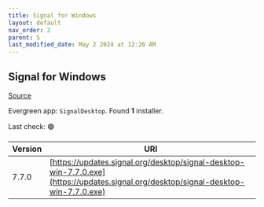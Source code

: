 ```yaml
---
title: Signal for Windows
layout: default
nav_order: 2
parent: S
last_modified_date: May 2 2024 at 12:26 AM
---
```


## Signal for Windows

[Source](https://www.signal.org/)

Evergreen app: `SignalDesktop`. Found **1** installer.

Last check: 🟢

| Version | URI                                                                                                                                |
| ------- | ---------------------------------------------------------------------------------------------------------------------------------- |
| 7.7.0   | [https://updates.signal.org/desktop/signal-desktop-win-7.7.0.exe](https://updates.signal.org/desktop/signal-desktop-win-7.7.0.exe) |
